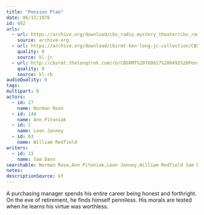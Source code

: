 ```yaml
---
title: "Pension Plan"
date: 06/17/1976
id: 492
urls: 
  - url: https://archive.org/download/cbs_radio_mystery_theater/cbs_radio_mystery_theater-0451-0500.zip/cbs_radio_mystery_theater-0451-0500%2Fcbsrmt_0492_pension_plan.mp3
    source: archive-org
  - url: https://archive.org/download/cbsrmt-ken-long-jc-collection/CBSRMT - 760617 0492 Pension Plan vbr fb2 poor xtalk_jc.mp3
    quality: 0
    source: kl-jc
  - url: http://cbsrmt.thelongtrek.com/rb/CBSRMT%20760617%200492%20Pension%20Plan_wbbm_rb.mp3
    quality: 0
    source: kl-rb
audioQuality: 0
tags: 
multipart: 0
actors:  
  - id: 27
    name: Norman Rose  
  - id: 144
    name: Ann Pitoniak  
  - id: 2
    name: Leon Janney  
  - id: 63
    name: William Redfield
writers:  
  - id: 13
    name: Sam Dann
searchable: Norman Rose,Ann Pitoniak,Leon Janney,William Redfield Sam Dann
notes: 
descriptionSource: kf
---
```

A purchasing manager spends his entire career being honest and forthright. On the eve of retirement, he finds himself penniless. His morals are tested when he learns his virtue was worthless.